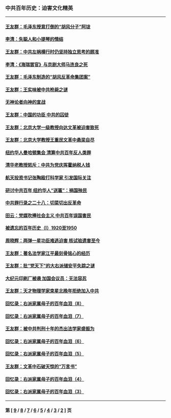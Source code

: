 ### 中共百年历史：迫害文化精英
---
#### [王友群：毛泽东授意打倒的“胡风分子”阿垅](../../pages/nf1176111/n13592541.md?03150430) 
#### [李清：失聪人和小提琴的情结](../../pages/nf1176111/n13459280.md?03150430) 
#### [王友群：中共左祸横行时仍坚持独立思考的顾准](../../pages/nf1176111/n13444722.md?03150430) 
#### [李清：《海瑞罢官》与京剧大师马连良之死](../../pages/nf1176111/n13412316.md?03150430) 
#### [王友群：毛泽东制造的“胡风反革命集团案”](../../pages/nf1176111/n13324909.md?03150430) 
#### [王友群：王实味被中共枪毙之谜](../../pages/nf1176111/n13307502.md?03150430) 
#### [无神论者向神的宣战](../../pages/nf1176111/n13281535.md?03150430) 
#### [王友群：中国的功臣 中共的囚徒](../../pages/nf1176111/n13291790.md?03150430) 
#### [王友群：北京大学一级教授向达文革被迫害致死](../../pages/nf1176111/n13150966.md?03150430) 
#### [王友群：北京大学教授王重民文革中悬梁自尽](../../pages/nf1176111/n13084645.md?03150430) 
#### [纽约华人曼哈顿集会 清算中共百年反人类罪](../../pages/nf1176111/n13084157.md?03150430) 
#### [清华老教授怒斥：中共为党庆挥霍纳税人钱](../../pages/nf1176111/n13071430.md?03150430) 
#### [航天投资书记张陶殴打科学家 引发国际关注](../../pages/nf1176111/n13069132.md?03150430) 
#### [研讨中共百年 纽约华人“送匾”：祸国殃民](../../pages/nf1176111/n13057367.md?03150430) 
#### [中共罪行录之二十八：切菜切出反革命](../../pages/nf1176111/n13030600.md?03150430) 
#### [田云：党媒吹捧社会主义 中共百年误国害民](../../pages/nf1176111/n13006682.md?03150430) 
#### [被遗忘的百年历史（I）1920至1950](../../pages/nf1176111/n12986411.md?03150430) 
#### [周晓辉：两弹一星功臣难逃迫害 核试验遗害至今](../../pages/nf1176111/n12974997.md?03150430) 
#### [王友群：著名法学家江平最刻骨铭心的经历](../../pages/nf1176111/n12970787.md?03150430) 
#### [王友群：批“党天下”的大右派储安平失踪之谜](../../pages/nf1176111/n12954229.md?03150430) 
#### [大纪元印刷厂被袭 加国会议员：无法容忍](../../pages/nf1176111/n12883028.md?03150430) 
#### [王友群：天才物理学家束星北晚年拒绝加入中共](../../pages/nf1176111/n12792913.md?03150430) 
#### [回忆录：右派家属母子的百年血泪（8）](../../pages/nf1176111/n12706196.md?03150430) 
#### [回忆录：右派家属母子的百年血泪（7）](../../pages/nf1176111/n12706191.md?03150430) 
#### [王友群：被中共判刑十年的杰出法学家盛振为](../../pages/nf1176111/n12706141.md?03150430) 
#### [回忆录：右派家属母子的百年血泪（6）](../../pages/nf1176111/n12698863.md?03150430) 
#### [回忆录：右派家属母子的百年血泪（5）](../../pages/nf1176111/n12692515.md?03150430) 
#### [王友群：文革中石破天惊的“万言书”](../../pages/nf1176111/n12690994.md?03150430) 
#### [回忆录：右派家属母子的百年血泪（4）](../../pages/nf1176111/n12686410.md?03150430) 
#### [回忆录：右派家属母子的百年血泪（3）](../../pages/nf1176111/n12683820.md?03150430) 

---
#### 第 [ [9](./9.md?03150430) / [8](./8.md?03150430) / [7](./7.md?03150430) / [6](./6.md?03150430) / [5](./5.md?03150430) / [4](./4.md?03150430) / [3](./3.md?03150430) / [2](./2.md?03150430) ] 页
